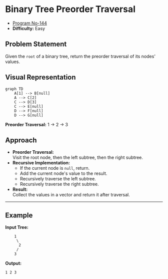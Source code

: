 # Binary Tree Preorder Traversal

- [Program No-144](https://leetcode.com/problems/binary-tree-preorder-traversal/)
- **Difficulty:** Easy

## Problem Statement

Given the `root` of a binary tree, return the preorder traversal of its nodes' values.

## Visual Representation

```mermaid
graph TD
    A[1] --> B[null]
    A --> C[2]
    C --> D[3]
    C --> E[null]
    D --> F[null]
    D --> G[null]
```
**Preorder Traversal:** 1 → 2 → 3

## Approach

- **Preorder Traversal:**  
  Visit the root node, then the left subtree, then the right subtree.
- **Recursive Implementation:**  
  - If the current node is `null`, return.
  - Add the current node's value to the result.
  - Recursively traverse the left subtree.
  - Recursively traverse the right subtree.
- **Result:**  
  Collect the values in a vector and return it after traversal.

---
## Example

**Input Tree:**
```
    1
     \
      2
     /
    3
```

**Output:**
```
1 2 3
```

